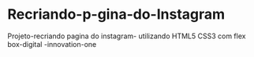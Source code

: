 # Recriando-p-gina-do-Instagram
 Projeto-recriando pagina do instagram- utilizando HTML5 CSS3 com flex box-digital -innovation-one
